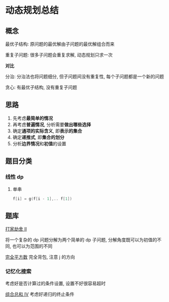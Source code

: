 # 动态规划总结

## 概念

最优子结构: 原问题的最优解由子问题的最优解组合而来

重复子问题: 很多子问题会重复求解, 动态规划只求一次

**对比**

分治: 分治法也将问题细分, 但子问题间没有重复性, 每个子问题都是一个新的问题

贪心: 有最优子结构, 没有重复子问题

## 思路

1. 先考虑**最简单的情况**
2. 再考虑**普遍情况**, 分析需要**做出哪些选择**
3. 确定**通项的实际含义**, 即**表示的集合**
4. 确定**递推式**, 即**集合的划分**
5. 分析**边界情况**和**初值**的设置

## 题目分类

### 线性 dp

1. 单串 

   ```C++
   f[i] = g(f[i - 1],.. f[1])
   ```

   

## 题库

[打家劫舍 II](https://leetcode-cn.com/problems/house-robber-ii/)

将一个复杂的 dp 问题分解为两个简单的 dp 子问题, 分解角度既可以为初值的不同, 也可以为范围的不同

[完全平方数](https://leetcode-cn.com/problems/perfect-squares/)	完全背包, 注意 j 的方向



### 记忆化搜索

考虑好是否计算过的条件设置, 设置不好很容易超时

[组合总和 Ⅳ](https://leetcode-cn.com/problems/combination-sum-iv/)	考虑好递归的终止条件
